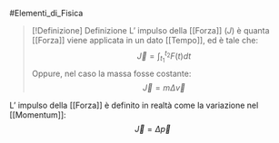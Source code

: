 #Elementi_di_Fisica 

>[!Definizione]  Definizione
>L’ impulso della [[Forza]] ($J$) è quanta [[Forza]] viene applicata in un dato [[Tempo]], ed è tale che: 
>$$\vec{J}=\int^{t_{2}}_{t_{1}}F(t)dt$$
>Oppure, nel caso la massa fosse costante:
>$$\vec{J}=m\Delta \vec{v}$$

L’ impulso della [[Forza]] è definito in realtà come la variazione nel [[Momentum]]:
$$\vec{J}=\Delta \vec{p}$$

